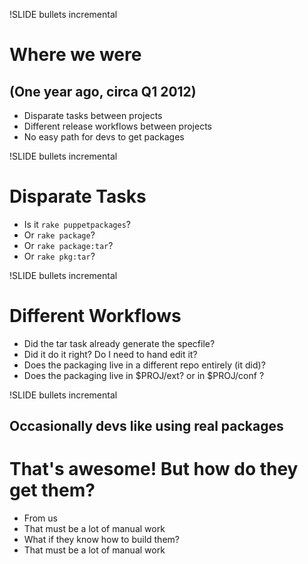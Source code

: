 !SLIDE bullets incremental
# Where we were #
## (One year ago, circa Q1 2012) ##

* Disparate tasks between projects
* Different release workflows between projects
* No easy path for devs to get packages

!SLIDE bullets incremental
# Disparate Tasks #

* Is it `rake puppetpackages`?
* Or `rake package`?
* Or `rake package:tar`?
* Or `rake pkg:tar`?

!SLIDE bullets incremental
# Different Workflows #

* Did the tar task already generate the specfile?
* Did it do it right? Do I need to hand edit it?
* Does the packaging live in a different repo entirely (it did)?
* Does the packaging live in $PROJ/ext? or in $PROJ/conf ?

!SLIDE bullets incremental
## Occasionally devs like using real packages ##
# That's awesome! But how do they get them? #
* From us
* That must be a lot of manual work
* What if they know how to build them?
* That must be a lot of manual work

